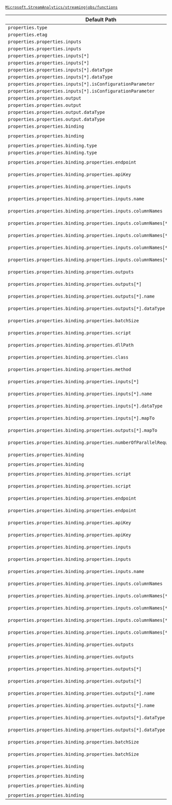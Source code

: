 [`Microsoft.StreamAnalytics/streamingjobs/functions`](https://docs.microsoft.com/en-us/azure/templates/microsoft.streamanalytics/streamingjobs/functions)

| Default Path | Alias |
|---|---|
| `properties.type` | `Microsoft.StreamAnalytics/streamingjobs/functions/type` |
| `properties.etag` | `Microsoft.StreamAnalytics/streamingjobs/functions/etag` |
| `properties.properties.inputs` | `Microsoft.StreamAnalytics/streamingjobs/functions/Scalar.inputs` |
| `properties.properties.inputs` | `Microsoft.StreamAnalytics/streamingjobs/functions/inputs` |
| `properties.properties.inputs[*]` | `Microsoft.StreamAnalytics/streamingjobs/functions/Scalar.inputs[*]` |
| `properties.properties.inputs[*]` | `Microsoft.StreamAnalytics/streamingjobs/functions/inputs[*]` |
| `properties.properties.inputs[*].dataType` | `Microsoft.StreamAnalytics/streamingjobs/functions/Scalar.inputs[*].dataType` |
| `properties.properties.inputs[*].dataType` | `Microsoft.StreamAnalytics/streamingjobs/functions/inputs[*].dataType` |
| `properties.properties.inputs[*].isConfigurationParameter` | `Microsoft.StreamAnalytics/streamingjobs/functions/Scalar.inputs[*].isConfigurationParameter` |
| `properties.properties.inputs[*].isConfigurationParameter` | `Microsoft.StreamAnalytics/streamingjobs/functions/inputs[*].isConfigurationParameter` |
| `properties.properties.output` | `Microsoft.StreamAnalytics/streamingjobs/functions/Scalar.output` |
| `properties.properties.output` | `Microsoft.StreamAnalytics/streamingjobs/functions/output` |
| `properties.properties.output.dataType` | `Microsoft.StreamAnalytics/streamingjobs/functions/Scalar.output.dataType` |
| `properties.properties.output.dataType` | `Microsoft.StreamAnalytics/streamingjobs/functions/output.dataType` |
| `properties.properties.binding` | `Microsoft.StreamAnalytics/streamingjobs/functions/Scalar.binding` |
| `properties.properties.binding` | `Microsoft.StreamAnalytics/streamingjobs/functions/binding.Microsoft-MachineLearning-WebService` |
| `properties.properties.binding.type` | `Microsoft.StreamAnalytics/streamingjobs/functions/Scalar.binding.type` |
| `properties.properties.binding.type` | `Microsoft.StreamAnalytics/streamingjobs/functions/binding.type` |
| `properties.properties.binding.properties.endpoint` | `Microsoft.StreamAnalytics/streamingjobs/functions/binding.Microsoft-MachineLearning-WebService.endpoint` |
| `properties.properties.binding.properties.apiKey` | `Microsoft.StreamAnalytics/streamingjobs/functions/binding.Microsoft-MachineLearning-WebService.apiKey` |
| `properties.properties.binding.properties.inputs` | `Microsoft.StreamAnalytics/streamingjobs/functions/binding.Microsoft-MachineLearning-WebService.inputs` |
| `properties.properties.binding.properties.inputs.name` | `Microsoft.StreamAnalytics/streamingjobs/functions/binding.Microsoft-MachineLearning-WebService.inputs.name` |
| `properties.properties.binding.properties.inputs.columnNames` | `Microsoft.StreamAnalytics/streamingjobs/functions/binding.Microsoft-MachineLearning-WebService.inputs.columnNames` |
| `properties.properties.binding.properties.inputs.columnNames[*]` | `Microsoft.StreamAnalytics/streamingjobs/functions/binding.Microsoft-MachineLearning-WebService.inputs.columnNames[*]` |
| `properties.properties.binding.properties.inputs.columnNames[*].name` | `Microsoft.StreamAnalytics/streamingjobs/functions/binding.Microsoft-MachineLearning-WebService.inputs.columnNames[*].name` |
| `properties.properties.binding.properties.inputs.columnNames[*].dataType` | `Microsoft.StreamAnalytics/streamingjobs/functions/binding.Microsoft-MachineLearning-WebService.inputs.columnNames[*].dataType` |
| `properties.properties.binding.properties.inputs.columnNames[*].mapTo` | `Microsoft.StreamAnalytics/streamingjobs/functions/binding.Microsoft-MachineLearning-WebService.inputs.columnNames[*].mapTo` |
| `properties.properties.binding.properties.outputs` | `Microsoft.StreamAnalytics/streamingjobs/functions/binding.Microsoft-MachineLearning-WebService.outputs` |
| `properties.properties.binding.properties.outputs[*]` | `Microsoft.StreamAnalytics/streamingjobs/functions/binding.Microsoft-MachineLearning-WebService.outputs[*]` |
| `properties.properties.binding.properties.outputs[*].name` | `Microsoft.StreamAnalytics/streamingjobs/functions/binding.Microsoft-MachineLearning-WebService.outputs[*].name` |
| `properties.properties.binding.properties.outputs[*].dataType` | `Microsoft.StreamAnalytics/streamingjobs/functions/binding.Microsoft-MachineLearning-WebService.outputs[*].dataType` |
| `properties.properties.binding.properties.batchSize` | `Microsoft.StreamAnalytics/streamingjobs/functions/binding.Microsoft-MachineLearning-WebService.batchSize` |
| `properties.properties.binding.properties.script` | `Microsoft.StreamAnalytics/streamingjobs/functions/binding.Microsoft-StreamAnalytics-JavascriptUdf.script` |
| `properties.properties.binding.properties.dllPath` | `Microsoft.StreamAnalytics/streamingjobs/functions/binding.Microsoft-StreamAnalytics-CLRUdf.dllPath` |
| `properties.properties.binding.properties.class` | `Microsoft.StreamAnalytics/streamingjobs/functions/binding.Microsoft-StreamAnalytics-CLRUdf.class` |
| `properties.properties.binding.properties.method` | `Microsoft.StreamAnalytics/streamingjobs/functions/binding.Microsoft-StreamAnalytics-CLRUdf.method` |
| `properties.properties.binding.properties.inputs[*]` | `Microsoft.StreamAnalytics/streamingjobs/functions/binding.Microsoft-MachineLearningServices.inputs[*]` |
| `properties.properties.binding.properties.inputs[*].name` | `Microsoft.StreamAnalytics/streamingjobs/functions/binding.Microsoft-MachineLearningServices.inputs[*].name` |
| `properties.properties.binding.properties.inputs[*].dataType` | `Microsoft.StreamAnalytics/streamingjobs/functions/binding.Microsoft-MachineLearningServices.inputs[*].dataType` |
| `properties.properties.binding.properties.inputs[*].mapTo` | `Microsoft.StreamAnalytics/streamingjobs/functions/binding.Microsoft-MachineLearningServices.inputs[*].mapTo` |
| `properties.properties.binding.properties.outputs[*].mapTo` | `Microsoft.StreamAnalytics/streamingjobs/functions/binding.Microsoft-MachineLearningServices.outputs[*].mapTo` |
| `properties.properties.binding.properties.numberOfParallelRequests` | `Microsoft.StreamAnalytics/streamingjobs/functions/binding.Microsoft-MachineLearningServices.numberOfParallelRequests` |
| `properties.properties.binding` | `Microsoft.StreamAnalytics/streamingjobs/functions/Scalar.binding.Microsoft-StreamAnalytics-JavascriptUdf` |
| `properties.properties.binding` | `Microsoft.StreamAnalytics/streamingjobs/functions/binding.Microsoft-MachineLearningServices` |
| `properties.properties.binding.properties.script` | `Microsoft.StreamAnalytics/streamingjobs/functions/Scalar.binding.Microsoft-StreamAnalytics-JavascriptUdf.script` |
| `properties.properties.binding.properties.script` | `Microsoft.StreamAnalytics/streamingjobs/functions/binding.Microsoft-StreamAnalytics-CLRUdf.script` |
| `properties.properties.binding.properties.endpoint` | `Microsoft.StreamAnalytics/streamingjobs/functions/Scalar.binding.Microsoft-MachineLearning-WebService.endpoint` |
| `properties.properties.binding.properties.endpoint` | `Microsoft.StreamAnalytics/streamingjobs/functions/binding.Microsoft-MachineLearningServices.endpoint` |
| `properties.properties.binding.properties.apiKey` | `Microsoft.StreamAnalytics/streamingjobs/functions/Scalar.binding.Microsoft-MachineLearning-WebService.apiKey` |
| `properties.properties.binding.properties.apiKey` | `Microsoft.StreamAnalytics/streamingjobs/functions/binding.Microsoft-MachineLearningServices.apiKey` |
| `properties.properties.binding.properties.inputs` | `Microsoft.StreamAnalytics/streamingjobs/functions/Scalar.binding.Microsoft-MachineLearning-WebService.inputs` |
| `properties.properties.binding.properties.inputs` | `Microsoft.StreamAnalytics/streamingjobs/functions/binding.Microsoft-MachineLearningServices.inputs` |
| `properties.properties.binding.properties.inputs.name` | `Microsoft.StreamAnalytics/streamingjobs/functions/Scalar.binding.Microsoft-MachineLearning-WebService.inputs.name` |
| `properties.properties.binding.properties.inputs.columnNames` | `Microsoft.StreamAnalytics/streamingjobs/functions/Scalar.binding.Microsoft-MachineLearning-WebService.inputs.columnNames` |
| `properties.properties.binding.properties.inputs.columnNames[*]` | `Microsoft.StreamAnalytics/streamingjobs/functions/Scalar.binding.Microsoft-MachineLearning-WebService.inputs.columnNames[*]` |
| `properties.properties.binding.properties.inputs.columnNames[*].name` | `Microsoft.StreamAnalytics/streamingjobs/functions/Scalar.binding.Microsoft-MachineLearning-WebService.inputs.columnNames[*].name` |
| `properties.properties.binding.properties.inputs.columnNames[*].dataType` | `Microsoft.StreamAnalytics/streamingjobs/functions/Scalar.binding.Microsoft-MachineLearning-WebService.inputs.columnNames[*].dataType` |
| `properties.properties.binding.properties.inputs.columnNames[*].mapTo` | `Microsoft.StreamAnalytics/streamingjobs/functions/Scalar.binding.Microsoft-MachineLearning-WebService.inputs.columnNames[*].mapTo` |
| `properties.properties.binding.properties.outputs` | `Microsoft.StreamAnalytics/streamingjobs/functions/Scalar.binding.Microsoft-MachineLearning-WebService.outputs` |
| `properties.properties.binding.properties.outputs` | `Microsoft.StreamAnalytics/streamingjobs/functions/binding.Microsoft-MachineLearningServices.outputs` |
| `properties.properties.binding.properties.outputs[*]` | `Microsoft.StreamAnalytics/streamingjobs/functions/Scalar.binding.Microsoft-MachineLearning-WebService.outputs[*]` |
| `properties.properties.binding.properties.outputs[*]` | `Microsoft.StreamAnalytics/streamingjobs/functions/binding.Microsoft-MachineLearningServices.outputs[*]` |
| `properties.properties.binding.properties.outputs[*].name` | `Microsoft.StreamAnalytics/streamingjobs/functions/Scalar.binding.Microsoft-MachineLearning-WebService.outputs[*].name` |
| `properties.properties.binding.properties.outputs[*].name` | `Microsoft.StreamAnalytics/streamingjobs/functions/binding.Microsoft-MachineLearningServices.outputs[*].name` |
| `properties.properties.binding.properties.outputs[*].dataType` | `Microsoft.StreamAnalytics/streamingjobs/functions/Scalar.binding.Microsoft-MachineLearning-WebService.outputs[*].dataType` |
| `properties.properties.binding.properties.outputs[*].dataType` | `Microsoft.StreamAnalytics/streamingjobs/functions/binding.Microsoft-MachineLearningServices.outputs[*].dataType` |
| `properties.properties.binding.properties.batchSize` | `Microsoft.StreamAnalytics/streamingjobs/functions/Scalar.binding.Microsoft-MachineLearning-WebService.batchSize` |
| `properties.properties.binding.properties.batchSize` | `Microsoft.StreamAnalytics/streamingjobs/functions/binding.Microsoft-MachineLearningServices.batchSize` |
| `properties.properties.binding` | `Microsoft.StreamAnalytics/streamingjobs/functions/Scalar.binding.Microsoft-MachineLearning-WebService` |
| `properties.properties.binding` | `Microsoft.StreamAnalytics/streamingjobs/functions/binding.Microsoft-StreamAnalytics-CLRUdf` |
| `properties.properties.binding` | `Microsoft.StreamAnalytics/streamingjobs/functions/binding.Microsoft-StreamAnalytics-JavascriptUdf` |
| `properties.properties.binding` | `Microsoft.StreamAnalytics/streamingjobs/functions/binding` |

